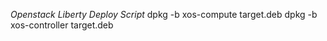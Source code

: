 *Openstack Liberty Deploy Script*
dpkg -b xos-compute target.deb
dpkg -b xos-controller target.deb


